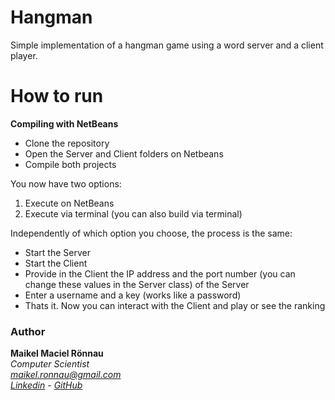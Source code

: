 # Hangman

Simple implementation of a hangman game using a word server and a client player.

# How to run

**Compiling with NetBeans**

- Clone the repository
- Open the Server and Client folders on Netbeans
- Compile both projects

You now have two options:
1. Execute on NetBeans
2. Execute via terminal (you can also build via terminal)

Independently of which option you choose, the process is the same:
- Start the Server
- Start the Client
- Provide in the Client the IP address and the port number (you can change these values in the Server class) of the Server
- Enter a username and a key (works like a password)
- Thats it. Now you can interact with the Client and play or see the ranking

### Author

**Maikel Maciel Rönnau**  
*Computer Scientist  
maikel.ronnau@gmail.com  
[Linkedin](https://br.linkedin.com/in/maikelronnau) - [GitHub](https://github.com/maikelronnau)*
